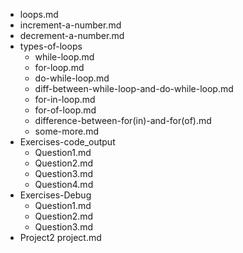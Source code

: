 - loops.md
- increment-a-number.md
- decrement-a-number.md
- types-of-loops
    - while-loop.md
    - for-loop.md
    - do-while-loop.md
    - diff-between-while-loop-and-do-while-loop.md
    - for-in-loop.md
    - for-of-loop.md
    - difference-between-for(in)-and-for(of).md
    - some-more.md
- Exercises-code_output
    - Question1.md
    - Question2.md
    - Question3.md
    - Question4.md
- Exercises-Debug
    - Question1.md
    - Question2.md
    - Question3.md
- Project2
    project.md